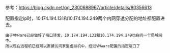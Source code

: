 参考：https://blog.csdn.net/qq_2300688967/article/details/80356613

配置指定ip时，10.174.194.131和10.174.194.249两个内网穿透分配的地址都配置进去。

~~~
由于VMware已经做好了端口转发，10.174.194.131和10.174.194.249也在同一个局域网中。
所以现在远程机已经可以直接访问家里虚拟机中，经过VMware配置的指定端口了
~~~
